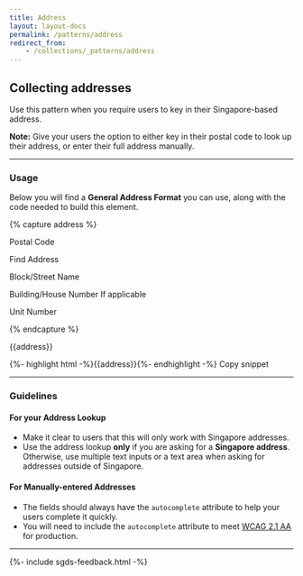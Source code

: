 ```yaml
---
title: Address
layout: layout-docs
permalink: /patterns/address
redirect_from:
    - /collections/_patterns/address
---
```

Collecting addresses
--------------------

Use this pattern when you require users to key in their Singapore-based address.

**Note:** Give your users the option to either key in their postal code to look up their address, or enter their full address manually.

* * *

### Usage

Below you will find a **General Address Format** you can use, along with the code needed to build this element.

{% capture address %}

Postal Code

Find Address

Block/Street Name

Building/House Number If applicable

Unit Number

{% endcapture %}

{{address}}

{%- highlight html -%}{{address}}{%- endhighlight -%} Copy snippet

* * *

### Guidelines

#### For your Address Lookup

*   Make it clear to users that this will only work with Singapore addresses.
*   Use the address lookup **only** if you are asking for a **Singapore address**. Otherwise, use multiple text inputs or a text area when asking for addresses outside of Singapore.

#### For Manually-entered Addresses

*   The fields should always have the `autocomplete` attribute to help your users complete it quickly.
*   You will need to include the `autocomplete` attribute to meet [WCAG 2.1 AA](https://www.w3.org/WAI/WCAG21/Understanding/identify-input-purpose.html) for production.

* * *

{%- include sgds-feedback.html -%}

